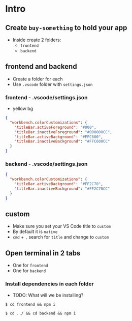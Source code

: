 # Intro
## Create `buy-something` to hold your app
* Inside create 2 folders:
  - `frontend`
  - `backend`

## frontend and backend
* Create a folder for each
* Use `.vscode` folder with `settings.json`

### frontend - .vscode/settings.json
* yellow bg

```json
{
  "workbench.colorCustomizations": {
    "titleBar.activeForeground": "#000",
    "titleBar.inactiveForeground": "#000000CC",
    "titleBar.activeBackground": "#FFC600",
    "titleBar.inactiveBackground": "#FFC600CC"
  }
}
```

### backend - .vscode/settings.json
```json
{
  "workbench.colorCustomizations": {
    "titleBar.activeBackground": "#FF2C70",
    "titleBar.inactiveBackground": "#FF2C70CC"
  }
}
```

## custom
* Make sure you set your VS Code title to `custom`
* By default it is `native`
* `cmd` + `,` search for `title` and change to `custom`

## Open terminal in 2 tabs
* One for `frontend`
* One for `backend`

### Install dependencies in each folder
* TODO: What will we be installing?

`$ cd frontend && npm i`

`$ cd ../ && cd backend && npm i`


